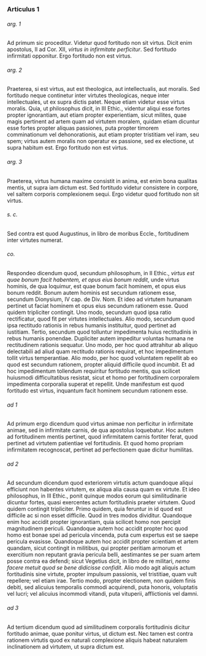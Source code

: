 ### Articulus 1

###### arg. 1
Ad primum sic proceditur. Videtur quod fortitudo non sit virtus. Dicit enim apostolus, II ad Cor. XII, *virtus in infirmitate perficitur*. Sed fortitudo infirmitati opponitur. Ergo fortitudo non est virtus.

###### arg. 2
Praeterea, si est virtus, aut est theologica, aut intellectualis, aut moralis. Sed fortitudo neque continetur inter virtutes theologicas, neque inter intellectuales, ut ex supra dictis patet. Neque etiam videtur esse virtus moralis. Quia, ut philosophus dicit, in III Ethic., videntur aliqui esse fortes propter ignorantiam, aut etiam propter experientiam, sicut milites, quae magis pertinent ad artem quam ad virtutem moralem, quidam etiam dicuntur esse fortes propter aliquas passiones, puta propter timorem comminationum vel dehonorationis, aut etiam propter tristitiam vel iram, seu spem; virtus autem moralis non operatur ex passione, sed ex electione, ut supra habitum est. Ergo fortitudo non est virtus.

###### arg. 3
Praeterea, virtus humana maxime consistit in anima, est enim bona qualitas mentis, ut supra iam dictum est. Sed fortitudo videtur consistere in corpore, vel saltem corporis complexionem sequi. Ergo videtur quod fortitudo non sit virtus.

###### s. c.
Sed contra est quod Augustinus, in libro de moribus Eccle., fortitudinem inter virtutes numerat.

###### co.
Respondeo dicendum quod, secundum philosophum, in II Ethic., *virtus est quae bonum facit habentem, et opus eius bonum reddit*, unde virtus hominis, de qua loquimur, est quae bonum facit hominem, et opus eius bonum reddit. Bonum autem hominis est secundum rationem esse, secundum Dionysium, IV cap. de Div. Nom. Et ideo ad virtutem humanam pertinet ut faciat hominem et opus eius secundum rationem esse. Quod quidem tripliciter contingit. Uno modo, secundum quod ipsa ratio rectificatur, quod fit per virtutes intellectuales. Alio modo, secundum quod ipsa rectitudo rationis in rebus humanis instituitur, quod pertinet ad iustitiam. Tertio, secundum quod tolluntur impedimenta huius rectitudinis in rebus humanis ponendae. Dupliciter autem impeditur voluntas humana ne rectitudinem rationis sequatur. Uno modo, per hoc quod attrahitur ab aliquo delectabili ad aliud quam rectitudo rationis requirat, et hoc impedimentum tollit virtus temperantiae. Alio modo, per hoc quod voluntatem repellit ab eo quod est secundum rationem, propter aliquid difficile quod incumbit. Et ad hoc impedimentum tollendum requiritur fortitudo mentis, qua scilicet huiusmodi difficultatibus resistat, sicut et homo per fortitudinem corporalem impedimenta corporalia superat et repellit. Unde manifestum est quod fortitudo est virtus, inquantum facit hominem secundum rationem esse.

###### ad 1
Ad primum ergo dicendum quod virtus animae non perficitur in infirmitate animae, sed in infirmitate carnis, de qua apostolus loquebatur. Hoc autem ad fortitudinem mentis pertinet, quod infirmitatem carnis fortiter ferat, quod pertinet ad virtutem patientiae vel fortitudinis. Et quod homo propriam infirmitatem recognoscat, pertinet ad perfectionem quae dicitur humilitas.

###### ad 2
Ad secundum dicendum quod exteriorem virtutis actum quandoque aliqui efficiunt non habentes virtutem, ex aliqua alia causa quam ex virtute. Et ideo philosophus, in III Ethic., ponit quinque modos eorum qui similitudinarie dicuntur fortes, quasi exercentes actum fortitudinis praeter virtutem. Quod quidem contingit tripliciter. Primo quidem, quia feruntur in id quod est difficile ac si non esset difficile. Quod in tres modos dividitur. Quandoque enim hoc accidit propter ignorantiam, quia scilicet homo non percipit magnitudinem periculi. Quandoque autem hoc accidit propter hoc quod homo est bonae spei ad pericula vincenda, puta cum expertus est se saepe pericula evasisse. Quandoque autem hoc accidit propter scientiam et artem quandam, sicut contingit in militibus, qui propter peritiam armorum et exercitium non reputant gravia pericula belli, aestimantes se per suam artem posse contra ea defendi; sicut Vegetius dicit, in libro de re militari, *nemo facere metuit quod se bene didicisse confidit*. Alio modo agit aliquis actum fortitudinis sine virtute, propter impulsum passionis, vel tristitiae, quam vult repellere; vel etiam irae. Tertio modo, propter electionem, non quidem finis debiti, sed alicuius temporalis commodi acquirendi, puta honoris, voluptatis vel lucri; vel alicuius incommodi vitandi, puta vituperii, afflictionis vel damni.

###### ad 3
Ad tertium dicendum quod ad similitudinem corporalis fortitudinis dicitur fortitudo animae, quae ponitur virtus, ut dictum est. Nec tamen est contra rationem virtutis quod ex naturali complexione aliquis habeat naturalem inclinationem ad virtutem, ut supra dictum est.

